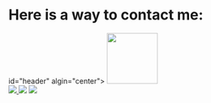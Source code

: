 <h1>
    Here is a way to contact me:
</h1>
<div> id="header" algin="center">
    <img src="https://media.giphy.com/media/M9gbBd9nbDrOTu1Mqx/giphy.gif"width="100">
</div>
<div id="badge">
    <a href = "www.linkedin.com/in/oliver-ton">
         <img src="https://img.shields.io/badge/LinkedIn-blue?logo=linkedin&logoColor=white">
    </a>
    <a oliver.ton75@gmail.com>
        <img src="https://img.shields.io/badge/Gmail-D14836?style=for-the-badge&logo=gmail&logoColor=white">
    </a>
    <img src="https://komarev.com/ghpvc/?username=Olivert75">
</div>

